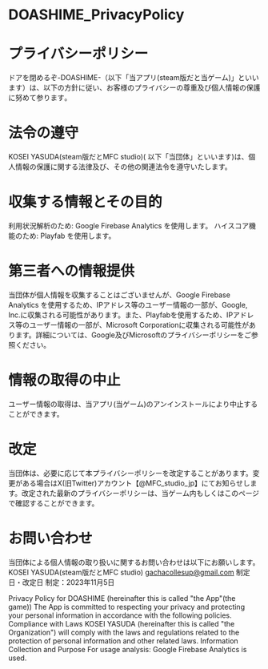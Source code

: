 # DOASHIME_PrivacyPolicy

# プライバシーポリシー 
ドアを閉めるぞ-DOASHIME-（以下「当アプリ(steam版だと当ゲーム)」といいます）は、以下の方針に従い、お客様のプライバシーの尊重及び個人情報の保護に努めて参ります｡
# 法令の遵守
KOSEI YASUDA(steam版だとMFC studio)( 以下「当団体」といいます)は、個人情報の保護に関する法律及び、その他の関連法令を遵守いたします。
# 収集する情報とその目的 
利用状況解析のため: Google Firebase Analytics を使用します。 
ハイスコア機能のため: Playfab を使用します。 
# 第三者への情報提供 
当団体が個人情報を収集することはございませんが、Google Firebase Analytics を使用するため、IPアドレス等のユーザー情報の一部が、Google, Inc.に収集される可能性があります。また、Playfabを使用するため、IPアドレス等のユーザー情報の一部が、Microsoft Corporationに収集される可能性があります。詳細については、Google及びMicrosoftのプライバシーポリシーをご参照ください。
# 情報の取得の中止 
ユーザー情報の取得は、当アプリ(当ゲーム)のアンインストールにより中止することができます。 
# 改定 
当団体は、必要に応じて本プライバシーポリシーを改定することがあります。変更がある場合はX(旧Twitter)アカウント【@MFC_studio_jp】にてお知らせします。改定された最新のプライバシーポリシーは、当ゲーム内もしくはこのページで確認することができます。 
# お問い合わせ
当団体による個人情報の取り扱いに関するお問い合わせは以下にお願いします。
KOSEI YASUDA(steam版だとMFC studio)
gachacollesup@gmail.com
制定日・改定日 
制定：2023年11月5日

Privacy Policy for DOASHIME (hereinafter this is called "the App"(the game))
The App is committed to respecting your privacy and protecting your personal information in accordance with the following policies.
Compliance with Laws
KOSEI YASUDA (hereinafter this is called "the Organization") will comply with the laws and regulations related to the protection of personal information and other related laws.
Information Collection and Purpose
For usage analysis: Google Firebase Analytics is used. 
